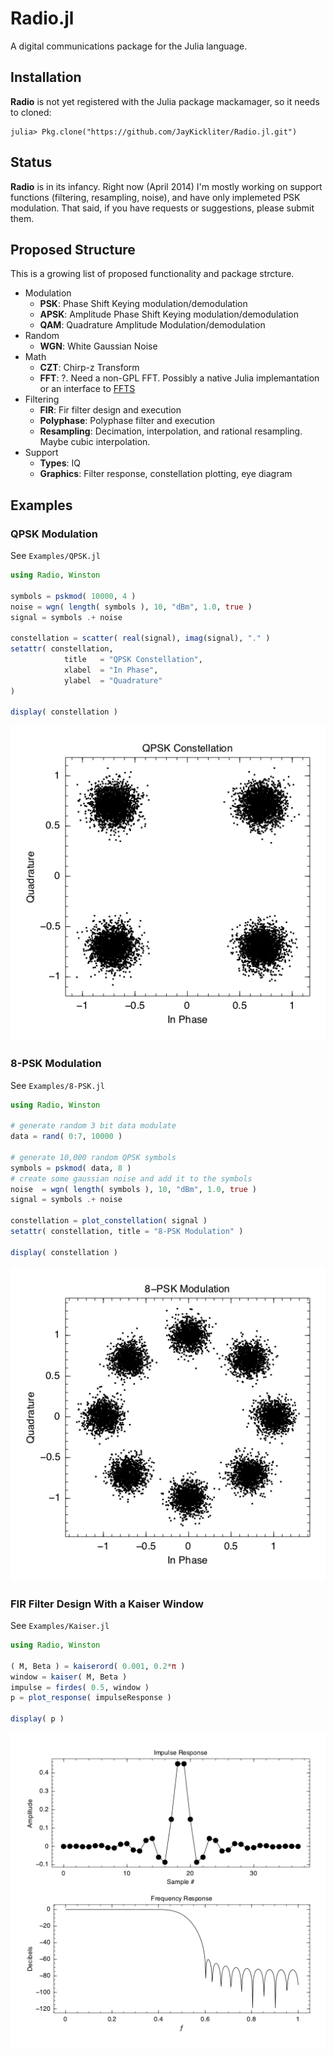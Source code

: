 # **Radio.jl** #

A digital communications package for the Julia language.

## Installation ##

**Radio** is not yet registered with the Julia package mackamager, so it needs to cloned:

```jlcon
julia> Pkg.clone("https://github.com/JayKickliter/Radio.jl.git")
```

## Status ##

**Radio** is in its infancy. Right now (April 2014) I'm mostly working on support functions (filtering, resampling, noise), and have only implemeted PSK modulation. That said, if you have requests or suggestions, please submit them.

## Proposed Structure ##

This is a growing list of proposed functionality and package strcture.

* Modulation
	* **PSK**: Phase Shift Keying modulation/demodulation
	* **APSK**: Amplitude Phase Shift Keying modulation/demodulation
	* **QAM**: Quadrature Amplitude Modulation/demodulation 	
* Random
	* **WGN**: White Gaussian Noise
* Math
  * **CZT**: Chirp-z Transform
  * **FFT**: ?. Need a non-GPL FFT. Possibly a native Julia implemantation or an interface to [FFTS](https://github.com/anthonix/ffts)
* Filtering
	* **FIR**: Fir filter design and execution
	* **Polyphase**: Polyphase filter and execution
	* **Resampling**: Decimation, interpolation, and rational resampling. Maybe cubic interpolation.
* Support
  * **Types**: IQ
  * **Graphics**: Filter response, constellation plotting, eye diagram

## Examples ##

### QPSK Modulation ###

See `Examples/QPSK.jl`

```julia
using Radio, Winston

symbols = pskmod( 10000, 4 )
noise = wgn( length( symbols ), 10, "dBm", 1.0, true )
signal = symbols .+ noise

constellation = scatter( real(signal), imag(signal), "." )
setattr( constellation,
            title   = "QPSK Constellation",
            xlabel  = "In Phase",
            ylabel  = "Quadrature"
)                

display( constellation )
```
![QPSK](Examples/QPSK.png)

### 8-PSK Modulation ###

See `Examples/8-PSK.jl`

```julia
using Radio, Winston

# generate random 3 bit data modulate
data = rand( 0:7, 10000 )

# generate 10,000 random QPSK symbols
symbols = pskmod( data, 8 )
# create some gaussian noise and add it to the symbols
noise  = wgn( length( symbols ), 10, "dBm", 1.0, true )
signal = symbols .+ noise

constellation = plot_constellation( signal )
setattr( constellation, title = "8-PSK Modulation" )

display( constellation )
```
![8-PSK](Examples/8-PSK.png)

### FIR Filter Design With a Kaiser Window ###

See `Examples/Kaiser.jl`

```julia
using Radio, Winston

( M, Beta ) = kaiserord( 0.001, 0.2*π )
window = kaiser( M, Beta )
impulse = firdes( 0.5, window )
p = plot_response( impulseResponse )

display( p )
```
![Kaiser](Examples/Kaiser.png)